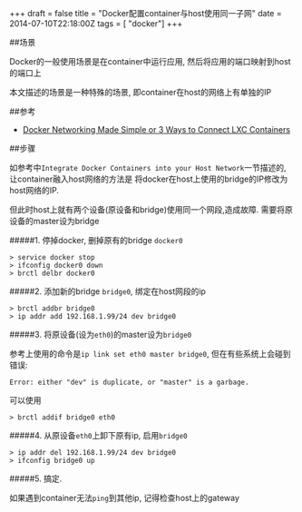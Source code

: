 +++
draft = false
title = "Docker配置container与host使用同一子网"
date = 2014-07-10T22:18:00Z
tags = [ "docker"]
+++


##场景

Docker的一般使用场景是在container中运行应用, 然后将应用的端口映射到host的端口上

本文描述的场景是一种特殊的场景, 即container在host的网络上有单独的IP

##参考

* [Docker Networking Made Simple or 3 Ways to Connect LXC Containers](https://blog.codecentric.de/en/2014/01/docker-networking-made-simple-3-ways-connect-lxc-containers/)


##步骤

如参考中`Integrate Docker Containers into your Host Network`一节描述的, 让container融入host网络的方法是 将docker在host上使用的bridge的IP修改为host网络的IP.

但此时host上就有两个设备(原设备和bridge)使用同一个网段,造成故障. 需要将原设备的master设为bridge

#####1. 停掉docker, 删掉原有的bridge `docker0`

```
> service docker stop
> ifconfig docker0 down
> brctl delbr docker0
```

#####2. 添加新的bridge `bridge0`, 绑定在host网段的ip

```
> brctl addbr bridge0
> ip addr add 192.168.1.99/24 dev bridge0
```

#####3. 将原设备(设为`eth0`)的master设为`bridge0`

参考上使用的命令是`ip link set eth0 master bridge0`, 但在有些系统上会碰到错误:

```
Error: either "dev" is duplicate, or "master" is a garbage.
```

可以使用

```
> brctl addif bridge0 eth0
```

#####4. 从原设备`eth0`上卸下原有ip, 启用`bridge0`

```
> ip addr del 192.168.1.99/24 dev bridge0
> ifconfig bridge0 up
```

#####5. 搞定. 

如果遇到container无法`ping`到其他ip, 记得检查host上的gateway